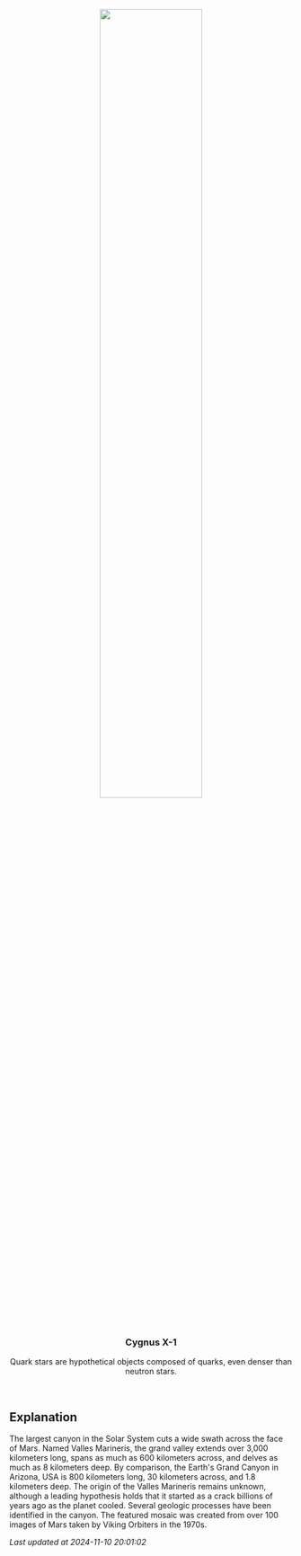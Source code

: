 <p align='center'>
    <img src='https://apod.nasa.gov/apod/image/2411/marsglobe_viking_960.jpg' width='60%' />
    <h3 align="center">Cygnus X-1</h3>
    <p align="center">Quark stars are hypothetical objects composed of quarks, even denser than neutron stars.</p>
</p>
<br/>

Explanation
--
The largest canyon in the Solar System cuts a wide swath across the face of Mars.  Named Valles Marineris, the grand valley extends over 3,000 kilometers long, spans as much as 600 kilometers across, and delves as much as 8 kilometers deep.  By comparison, the Earth's Grand Canyon in Arizona, USA is 800 kilometers long, 30 kilometers across, and 1.8 kilometers deep.  The origin of the Valles Marineris remains unknown, although a leading hypothesis holds that it started as a crack billions of years ago as the planet cooled.  Several geologic processes have been identified in the canyon.  The featured mosaic was  created from over 100 images of Mars taken by Viking Orbiters in the 1970s.


*Last updated at 2024-11-10 20:01:02*
